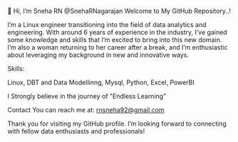 👋 Hi, I’m Sneha RN @SnehaRNagarajan
Welcome to My GitHub Repository..!

I’m a Linux engineer transitioning into the field of data analytics and engineering. With around 6 years of experience in the industry, I’ve gained some knowledge and skills that I’m excited to bring into this new domain. I’m also a woman returning to her career after a break, and I’m enthusiastic about leveraging my background in new and innovative ways.

Skills:

Linux, DBT and Data Modellinng, Mysql, Python, Excel, PowerBI 

I Strongly believe in the journey of "Endless Learning"

<!-- **Repository Overview**

This repository showcases my journey and projects as I transition into data engineering and data science. Here, you’ll find a collection of:

**Data Projects:** Various projects that demonstrate my skills in data analysis, manipulation, and visualization.

**Learning Resources:** Notes and resources that have been instrumental in my learning process.

Feel free to explore the projects and resources here. 
If you have any questions or would like to discuss potential collaborations, don’t hesitate to reach out!
-->
Contact
You can reach me at: rnsneha92@gmail.com

Thank you for visiting my GitHub profile. I’m looking forward to connecting with fellow data enthusiasts and professionals!

<!---
SnehaRNagarajan/SnehaRNagarajan is a ✨ special ✨ repository because its `README.md` (this file) appears on your GitHub profile.
You can click the Preview link to take a look at your changes.
--->
